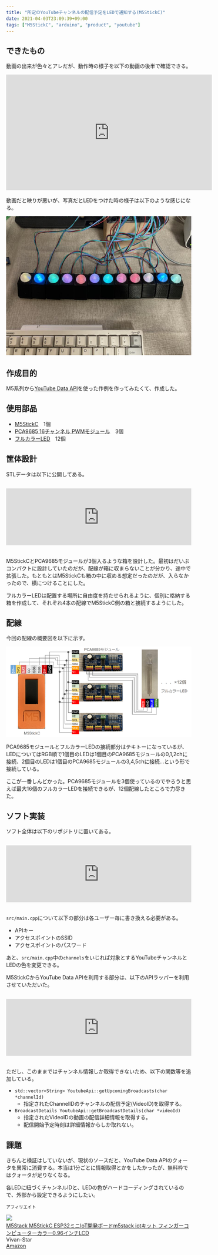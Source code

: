 ```yaml
---
title: "所定のYouTubeチャンネルの配信予定をLEDで通知する(M5StickC)"
date: 2021-04-03T23:09:39+09:00
tags: ["M5StickC", "arduino", "product", "youtube"]
---
```


## できたもの

動画の出来が色々とアレだが、動作時の様子を以下の動画の後半で確認できる。

<iframe width="560" height="315" src="https://www.youtube.com/embed/wH_MpRYkO2Q" title="YouTube video player" frameborder="0" allow="accelerometer; autoplay; clipboard-write; encrypted-media; gyroscope; picture-in-picture" allowfullscreen></iframe>

動画だと映りが悪いが、写真だとLEDをつけた時の様子は以下のような感じになる。

![](/media/markdownx/c98f1f20-2852-481c-90fc-b69e02f22a96.jpg)

## 作成目的

M5系列から[YouTube Data API](https://developers.google.cn/youtube/v3/getting-started?hl=ja)を使った作例を作ってみたくて、作成した。

## 使用部品

- [M5StickC](https://www.switch-science.com/catalog/5517/)　1個
- [PCA9685 16チャンネル PWMモジュール](https://www.amazon.co.jp/dp/B07SLRG5J1/ref=sspa_dk_detail_2?psc=1&pd_rd_i=B07SLRG5J1&pd_rd_w=JlyLV&pf_rd_p=37aaae60-66a0-4093-9681-4dcd496d4545&pd_rd_wg=YaiWw&pf_rd_r=VGQHWW206PCHMKRVZ1HX&pd_rd_r=1e354ec9-6bf5-4bce-a522-484e60f54bfd&spLa=ZW5jcnlwdGVkUXVhbGlmaWVyPUExQlI5TVdCTlk0Q0xOJmVuY3J5cHRlZElkPUEwNzcyMjEyMUxBUjBaVVRMTVg0ViZlbmNyeXB0ZWRBZElkPUFKU1BDS0tHSFBKTlcmd2lkZ2V0TmFtZT1zcF9kZXRhaWwmYWN0aW9uPWNsaWNrUmVkaXJlY3QmZG9Ob3RMb2dDbGljaz10cnVl)　3個
- [フルカラーLED](https://akizukidenshi.com/catalog/g/gI-02476/)　12個

## 筐体設計

STLデータは以下に公開してある。

<iframe class="hatenablogcard" style="width:100%;height:155px;margin:15px 0;max-width:680px;" title="M5StickC full color led box by kouya17 - Thingiverse" src="https://hatenablog-parts.com/embed?url=https://www.thingiverse.com/thing:4815649" frameborder="0" scrolling="no"></iframe>

M5StickCとPCA9685モジュールが3個入るような箱を設計した。最初はだいぶコンパクトに設計していたのだが、配線が箱に収まらないことが分かり、途中で拡張した。もともとはM5StickCも箱の中に収める想定だったのだが、入らなかったので、横につけることにした。

フルカラーLEDは配置する場所に自由度を持たせられるように、個別に格納する箱を作成して、それぞれ4本の配線でM5StickC側の箱と接続するようにした。

## 配線

今回の配線の概要図を以下に示す。

![](/media/markdownx/d5d73217-7de7-430d-b14a-55705c345a24.png)

PCA9685モジュールとフルカラーLEDの接続部分はテキトーになっているが、LEDについてはRGB順で1個目のLEDは1個目のPCA9685モジュールの0,1,2chに接続、2個目のLEDは1個目のPCA9685モジュールの3,4,5chに接続…という形で接続している。

ここが一番しんどかった。PCA9685モジュールを3個使っているのでやろうと思えば最大16個のフルカラーLEDを接続できるが、12個配線したところで力尽きた。

## ソフト実装

ソフト全体は以下のリポジトリに置いてある。

<iframe class="hatenablogcard" style="width:100%;height:155px;margin:15px 0;max-width:680px;" title="kouya17/M5StickC-YouTube-broadcast-notice-App: 所定のYouTubeチャンネルの配信予定をLEDで通知する" src="https://hatenablog-parts.com/embed?url=https://github.com/kouya17/M5StickC-YouTube-broadcast-notice-App" frameborder="0" scrolling="no"></iframe>

`src/main.cpp`について以下の部分は各ユーザー毎に書き換える必要がある。

- APIキー
- アクセスポイントのSSID
- アクセスポイントのパスワード

あと、`src/main.cpp`中の`channels`をいじれば対象とするYouTubeチャンネルとLEDの色を変更できる。

M5StickCからYouTube Data APIを利用する部分は、以下のAPIラッパーを利用させていただいた。

<iframe class="hatenablogcard" style="width:100%;height:155px;margin:15px 0;max-width:680px;" title="witnessmenow/arduino-youtube-api: A wrapper around the youtube api for arduino" src="https://hatenablog-parts.com/embed?url=https://github.com/witnessmenow/arduino-youtube-api" frameborder="0" scrolling="no"></iframe>

ただし、このままではチャンネル情報しか取得できないため、以下の関数等を追加している。

- `std::vector<String> YoutubeApi::getUpcomingBroadcasts(char *channelId)`
	- 指定されたChannelIDのチャンネルの配信予定(VideoID)を取得する。
- `BroadcastDetails YoutubeApi::getBroadcastDetails(char *videoId)`
	- 指定されたVideoIDの動画の配信詳細情報を取得する。
	- 配信開始予定時刻は詳細情報からしか取れない。

## 課題

きちんと検証はしていないが、現状のソースだと、YouTube Data APIのクォータを異常に消費する。本当は1分ごとに情報取得とかをしたかったが、無料枠ではクォータが足りなくなる。

各LEDに紐づくチャンネルIDと、LEDの色がハードコーディングされているので、外部から設定できるようにしたい。

<small>アフィリエイト</small>

<div class="kattene">
    <div class="kattene__imgpart"><a target="_blank" rel="noopener" href="https://www.amazon.co.jp/gp/product/B08NC7PPG7/ref=as_li_tl?ie=UTF8&camp=247&creative=1211&creativeASIN=B08NC7PPG7&linkCode=as2&tag=kouya17-22&linkId=573d378c4fe18a0e608b0db223879533"><img src="//ws-fe.amazon-adsystem.com/widgets/q?_encoding=UTF8&MarketPlace=JP&ASIN=B08NC7PPG7&ServiceVersion=20070822&ID=AsinImage&WS=1&Format=_SL160_&tag=kouya17-22"></a></div>
    <div class="kattene__infopart">
      <div class="kattene__title"><a target="_blank" rel="noopener" href="https://www.amazon.co.jp/gp/product/B08NC7PPG7/ref=as_li_tl?ie=UTF8&camp=247&creative=1211&creativeASIN=B08NC7PPG7&linkCode=as2&tag=kouya17-22&linkId=573d378c4fe18a0e608b0db223879533">M5Stack M5StickC ESP32ミニIoT開発ボードm5stack iotキット フィンガーコンピューターカラー0.96インチLCD</a></div>
      <div class="kattene__description">Vivan-Star</div>
      <div class="kattene__btns __one">
      <div><a class="kattene__btn __orange" target="_blank" rel="noopener" href="https://www.amazon.co.jp/gp/product/B08NC7PPG7/ref=as_li_tl?ie=UTF8&camp=247&creative=1211&creativeASIN=B08NC7PPG7&linkCode=as2&tag=kouya17-22&linkId=573d378c4fe18a0e608b0db223879533">Amazon</a></div>
      </div>
    </div>
</div>